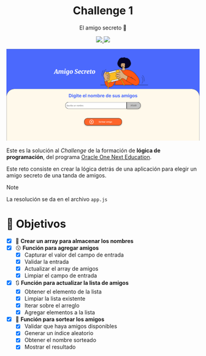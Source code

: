 <h1 align="center">Challenge 1</h1>
<p align="center">El amigo secreto 🤫</h3>
<p align="center">
    <a href="https://www.oracle.com/ar/education/oracle-next-education/">
        <img src="https://img.shields.io/badge/Oracle-F80000?style=for-the-badge&logo=oracle&logoColor=white"/>
    </a>
    <a href="https://www.aluracursos.com/">
        <img src="https://img.shields.io/badge/AluraLatam-2377e7?style=for-the-badge&logo=oracle&logoColor=white"/>
    </a>
</p>

<p align="center">
    <img width="600" src="./assets/capture-page.png"/>
</p>

Este es la solución al _Challenge_ de la formación de **lógica de programación**, del programa [Oracle One Next Education](https://www.oracle.com/ar/education/oracle-next-education/).

Este reto consiste en crear la lógica detrás de una aplicación para elegir un amigo secreto de una tanda de amigos.

> [!NOTE]
> La resolución se da en el archivo `app.js`

# 🎯 Objetivos

- [x] 💼 **Crear un array para almacenar los nombres**
- [x] 😗 **Función para agregar amigos**
  - [x] Capturar el valor del campo de entrada
  - [x] Validar la entrada
  - [x] Actualizar el array de amigos
  - [x] Limpiar el campo de entrada
- [x] 🔃 **Función para actualizar la lista de amigos**
  - [x] Obtener el elemento de la lista
  - [x] Limpiar la lista existente
  - [x] Iterar sobre el arreglo
  - [x] Agregar elementos a la lista
- [x] 🎲 **Función para sortear los amigos**
  - [x] Validar que haya amigos disponibles
  - [x] Generar un índice aleatorio
  - [x] Obtener el nombre sorteado
  - [x] Mostrar el resultado
